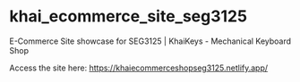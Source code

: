 # khai_ecommerce_site_seg3125

E-Commerce Site showcase for SEG3125 | KhaiKeys - Mechanical Keyboard Shop

Access the site here: https://khaiecommerceshopseg3125.netlify.app/

<!---
<table>
    <tr>
    <td><img src="./src/assets/images-gifs/img1.png" width="200" height="auto"></td>
    <td><img src="./src/assets/images-gifs/img2.png" width="200" height="auto"></td>
    </tr>
    <tr>
      <td><img src="./src/assets/images-gifs/img3.png" width="200" height="auto"></td>
      <td><img src="./src/assets/images-gifs/img4.png" width="200" height="auto"></td>
    </tr>
  </table>
--->
